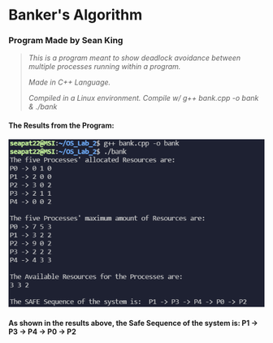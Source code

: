 # Banker's Algorithm
### Program Made by Sean King


> _This is a program meant to show deadlock avoidance between multiple
> processes running within a program._
>
> _Made in C++ Language._
>
> _Compiled in a Linux environment._
> _Compile w/ g++ bank.cpp -o bank & ./bank_


#### The Results from the Program:
![The Results from the Program](https://github.com/SeaPat22/OS_Lab_2/blob/main/Banker's%20Algorithm%20Results.png)

#### As shown in the results above, the Safe Sequence of the system is:  P1 -> P3 -> P4 -> P0 -> P2
